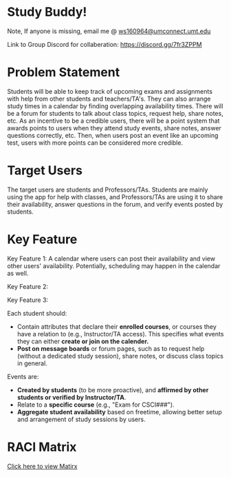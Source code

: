 # Study Buddy!

Note, 
If anyone is missing, email me @ ws160964@umconnect.umt.edu

Link to Group Discord for collaberation: https://discord.gg/7fr3ZPPM 

# Problem Statement
Students will be able to keep track of upcoming exams and assignments with help from other students and teachers/TA's. They can also arrange study times in a calendar by finding overlapping availability times. There will be a forum for students to talk about class topics, request help, share notes, etc. As an incentive to be a credible users, there will be a point system that awards points to users when they attend study events, share notes, answer questions correctly, etc. Then, when users post an event like an upcoming test, users with more points can be considered more credible.

# Target Users 
The target users are students and Professors/TAs. Students are mainly using the app for help with classes, and Professors/TAs are using it to share their availability, answer questions in the forum, and verify events posted by students. 

# Key Feature
Key Feature 1: A calendar where users can post their availability and view other users' availability. Potentially, scheduling may happen in the calendar as well.

Key Feature 2: 

Key Feature 3: 

Each student should: 
- Contain attributes that declare their **enrolled courses**, or courses they have a relation to (e.g., Instructor/TA access). This specifies what events they can either **create or join on the calender.**
- **Post on message boards** or forum pages, such as to request help (without a dedicated study session), share notes, or discuss class topics in general.

Events are:
- **Created by students** (to be more proactive), and **affirmed by other students or verified by Instructor/TA**.
- Relate to a **specific course** (e.g., "Exam for CSCI###").
- **Aggregate student availability** based on freetime, allowing better setup and arrangement of study sessions by users.

# RACI Matrix
[Click here to view Matirx](https://umconnectumt-my.sharepoint.com/:x:/g/personal/co203478_umconnect_umt_edu/ERfprmCjOOVGu49aVgMHzZoBoFenHxLvq8Huw3K23HaogQ?e=cNGKJi)
